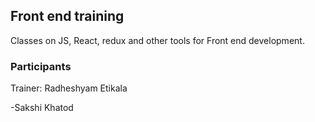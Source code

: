 ## Front end training

Classes on JS, React, redux and other tools for Front end development.

### Participants

Trainer: Radheshyam Etikala

-Sakshi Khatod
